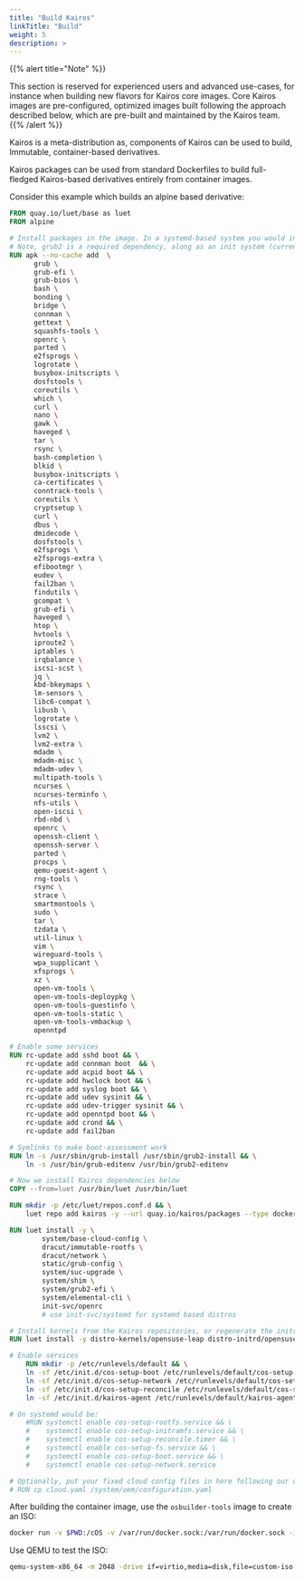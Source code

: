 ```yaml
---
title: "Build Kairos"
linkTitle: "Build"
weight: 5
description: >
---
```


{{% alert title="Note" %}}

This section is reserved for experienced users and advanced use-cases, for instance when building new flavors for Kairos core images. 
Core Kairos images are pre-configured, optimized images built following the approach described below, which are pre-built and maintained by the Kairos team.
{{% /alert %}}

Kairos is a meta-distribution as, components of Kairos can be used to build, Immutable, container-based derivatives.

Kairos packages can be used from standard Dockerfiles to build full-fledged Kairos-based derivatives entirely from container images. 

Consider this example which builds an alpine based derivative:

```Dockerfile
FROM quay.io/luet/base as luet
FROM alpine

# Install packages in the image. In a systemd-based system you would install systemd instead of openrc.
# Note, grub2 is a required dependency, along as an init system (currently openRC and systemd are supported)
RUN apk --no-cache add  \
      grub \
      grub-efi \
      grub-bios \
      bash \
      bonding \
      bridge \
      connman \
      gettext \
      squashfs-tools \
      openrc \
      parted \
      e2fsprogs \
      logrotate \
      busybox-initscripts \
      dosfstools \
      coreutils \
      which \
      curl \
      nano \
      gawk \
      haveged \
      tar \
      rsync \
      bash-completion \
      blkid \
      busybox-initscripts \
      ca-certificates \
      conntrack-tools \
      coreutils \
      cryptsetup \
      curl \
      dbus \
      dmidecode \
      dosfstools \
      e2fsprogs \
      e2fsprogs-extra \
      efibootmgr \
      eudev \
      fail2ban \
      findutils \
      gcompat \
      grub-efi \
      haveged \
      htop \
      hvtools \
      iproute2 \
      iptables \
      irqbalance \
      iscsi-scst \
      jq \
      kbd-bkeymaps \
      lm-sensors \
      libc6-compat \
      libusb \
      logrotate \
      lsscsi \
      lvm2 \
      lvm2-extra \
      mdadm \
      mdadm-misc \
      mdadm-udev \
      multipath-tools \
      ncurses \
      ncurses-terminfo \
      nfs-utils \
      open-iscsi \
      rbd-nbd \
      openrc \
      openssh-client \
      openssh-server \
      parted \
      procps \
      qemu-guest-agent \
      rng-tools \
      rsync \
      strace \
      smartmontools \
      sudo \
      tar \
      tzdata \
      util-linux \
      vim \
      wireguard-tools \
      wpa_supplicant \
      xfsprogs \
      xz \
      open-vm-tools \
      open-vm-tools-deploypkg \
      open-vm-tools-guestinfo \
      open-vm-tools-static \
      open-vm-tools-vmbackup \
      openntpd

# Enable some services
RUN rc-update add sshd boot && \
    rc-update add connman boot  && \
    rc-update add acpid boot && \
    rc-update add hwclock boot && \
    rc-update add syslog boot && \
    rc-update add udev sysinit && \
    rc-update add udev-trigger sysinit && \
    rc-update add openntpd boot && \
    rc-update add crond && \
    rc-update add fail2ban

# Symlinks to make boot-assessment work
RUN ln -s /usr/sbin/grub-install /usr/sbin/grub2-install && \
    ln -s /usr/bin/grub-editenv /usr/bin/grub2-editenv

# Now we install Kairos dependencies below
COPY --from=luet /usr/bin/luet /usr/bin/luet

RUN mkdir -p /etc/luet/repos.conf.d && \
    luet repo add kairos -y --url quay.io/kairos/packages --type docker

RUN luet install -y \
        system/base-cloud-config \
        dracut/immutable-rootfs \
        dracut/network \
        static/grub-config \
        system/suc-upgrade \
        system/shim \
        system/grub2-efi \
        system/elemental-cli \
        init-svc/openrc
        # use init-svc/systemd for systemd based distros

# Install kernels from the Kairos repositories, or regenerate the initrd with dracut
RUN luet install -y distro-kernels/opensuse-leap distro-initrd/opensuse-leap

# Enable services
    RUN mkdir -p /etc/runlevels/default && \
    ln -sf /etc/init.d/cos-setup-boot /etc/runlevels/default/cos-setup-boot  && \
    ln -sf /etc/init.d/cos-setup-network /etc/runlevels/default/cos-setup-network  && \
    ln -sf /etc/init.d/cos-setup-reconcile /etc/runlevels/default/cos-setup-reconcile && \
    ln -sf /etc/init.d/kairos-agent /etc/runlevels/default/kairos-agent

# On systemd would be:
	#RUN systemctl enable cos-setup-rootfs.service && \
	#    systemctl enable cos-setup-initramfs.service && \
	#    systemctl enable cos-setup-reconcile.timer && \
	#    systemctl enable cos-setup-fs.service && \
	#    systemctl enable cos-setup-boot.service && \
	#    systemctl enable cos-setup-network.service

# Optionally, put your fixed cloud config files in here following our docs https://kairos.io/docs/reference/configuration/
# RUN cp cloud.yaml /system/oem/configuration.yaml 
```

After building the container image, use the `osbuilder-tools` image to create an ISO:

```bash
docker run -v $PWD:/cOS -v /var/run/docker.sock:/var/run/docker.sock -i --rm quay.io/kairos/osbuilder-tools:latest --name "custom-iso" --debug build-iso --date=false --local $IMAGE --output /cOS/
```

Use QEMU to test the ISO:

```bash
qemu-system-x86_64 -m 2048 -drive if=virtio,media=disk,file=custom-iso.iso
```